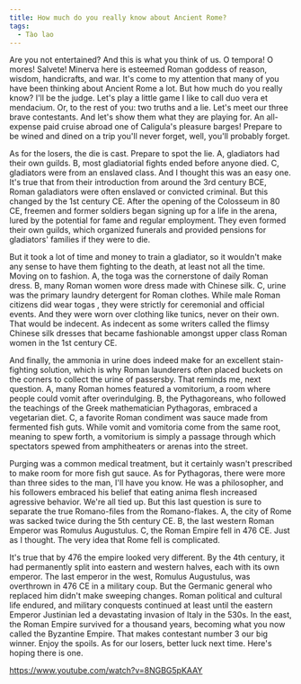 ```yaml
---
title: How much do you really know about Ancient Rome?
tags:
  - Tào lao
---
```


Are you not entertained? And this is what you think of us. O tempora! O mores! Salvete! Minerva here is esteemed Roman goddess of reason, wisdom, handicrafts, and war. It's come to my attention that many of you have been thinking about Ancient Rome a lot. But how much do you really know? I'll be the judge. Let's play a little game I like to call duo vera et mendacium. Or, to the rest of you: two truths and a lie. Let's meet our three brave contestants. And let's show them what they are playing for. An all-expense paid cruise abroad one of Caligula's pleasure barges! Prepare to be wined and dined on a trip you'll never forget, well, you'll probably forget.

As for the losers, the die is cast. Prepare to spot the lie. A, gladiators had their own guilds. B, most gladiatorial fights ended before anyone died. C, gladiators were from an enslaved class. And I thought this was an easy one. It's true that from their introduction from around the 3rd century BCE, Roman galadiators were often enslaved or convicted criminal. But this changed by the 1st century CE. After the opening of the Colosseum in 80 CE, freemen and former soldiers began signing up for a life in the arena, lured by the potential for fame and regular employment. They even formed their own guilds, which organized funerals and provided pensions for gladiators' families if they were to die.

But it took a lot of time and money to train a gladiator, so it wouldn't make any sense to have them fighting to the death, at least not all the time. Moving on to fashion. A, the toga was the cornerstone of daily Roman dress. B, many Roman women wore dress made with Chinese silk. C, urine was the primary laundry detergent for Roman clothes. While male Roman citizens did wear togas , they were strictly for ceremonial and official events. And they were worn over clothing like tunics, never on their own. That would be indecent. As indecent as some writers called the flimsy Chinese silk dresses that became fashionable amongst upper class Roman women in the 1st century CE.

And finally, the ammonia in urine does indeed make for an excellent stain-fighting solution, which is why Roman launderers often placed buckets on the corners to collect the urine of passersby. That reminds me, next question. A, many Roman homes featured a vomitorium, a room where people could vomit after overindulging. B, the Pythagoreans, who followed the teachings of the Greek mathematician Pythagoras, embraced a vegetarian diet. C, a favorite Roman condiment was sauce made from fermented fish guts. While vomit and vomitoria come from the same root, meaning to spew forth, a vomitorium is simply a passage through which spectators spewed from amphitheaters or arenas into the street.

Purging was a common medical treatment, but it certainly wasn't prescribed to make room for more fish gut sauce. As for Pythagoras, there were more than three sides to the man, I'll have you know. He was a philosopher, and his followers embraced his belief that eating anima flesh increased agressive behavior. We're all tied up. But this last question is sure to separate the true Romano-files from the Romano-flakes. A, the city of Rome was sacked twice during the 5th century CE. B, the last western Roman Emperor was Romulus Augustulus. C, the Roman Empire fell in 476 CE. Just as I thought. The very idea that Rome fell is complicated.

It's true that by 476 the empire looked very different. By the 4th century, it had permanently split into eastern and western halves, each with its own emperor. The last emperor in the west, Romulus Augustulus, was overthrown in 476 CE in a military coup. But the Germanic general who replaced him didn't make sweeping changes. Roman political and cultural life endured, and military conquests continued at least until the eastern Emperor Justinian led a devastating invasion of Italy in the 530s. In the east, the Roman Empire survived for a thousand years, becoming what you now called the Byzantine Empire. That makes contestant number 3 our big winner. Enjoy the spoils. As for our losers, better luck next time. Here's hoping there is one.

https://www.youtube.com/watch?v=8NGBG5pKAAY
